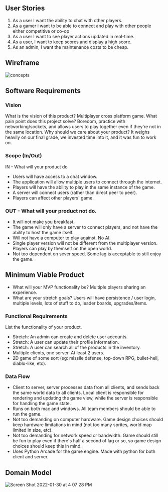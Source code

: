 ## User Stories

1. As a user I want the ability to chat with other players.
2. As a gamer i want to be able to connect and play with other people either competitive or co-op
3. As a user I want to see player actions updated in real-time.
4. As a user, I want to keep scores and display a high score. 
5. As an admin, I want the maintenance costs to be cheap.

## Wireframe

![concepts](https://user-images.githubusercontent.com/89756479/151723804-bcf2d3c7-2c3e-44b2-ae62-02cf1f06721a.PNG)

## Software Requirements

### Vision

What is the vision of this product? Multiplayer cross platform game.
What pain point does this project solve? Boredom, practice with networking/sockets, and allows users to play together even if they're not in the same location.
Why should we care about your product? It weighs heavily on our final grade, we invested time into it, and it was fun to work on.

### Scope (In/Out)
IN - What will your product do

- Users will have access to a chat window.
- The application will allow multiple users to connect through the internet.
- Players will have the ability to play in the same instance of the game.
- A server will connect users (rather than direct peer to peer).
- Players can affect other players' game.

### OUT - What will your product not do.
- It will not make you breakfast.
- The game will only have a server to connect players, and not have the ability to host the game itself.
- Will not have a computer to play against. No AI.
- Single player version will not be different from the multiplayer version. Players can play by themself on the open world.
- Not too dependent on sever speed. Some lag is acceptable to still enjoy the game.

## Minimum Viable Product
- What will your MVP functionality be? Multiple players sharing an experience.
- What are your stretch goals? Users will have persistence / user login, multiple levels, lots of stuff to do, leader boards, upgrades/items.

### Functional Requirements
List the functionality of your product.
- Stretch: An admin can create and delete user accounts.
- Stretch: A user can update their profile information.
- Stretch: A user can search all of the products in the inventory.
- Multiple clients, one server. At least 2 users.
- 2D game of some sort (eg: missile defense, top-down RPG, bullet-hell, diablo-like, etc).

### Data Flow
- Client to server, server processes data from all clients, and sends back the same world data to all clients. Local client is responsible for rendering and updating the game view, while the server is responsible for handling the game state.
- Runs on both mac and windows. All team members should be able to run the game.
- Not too demanding on computer hardware. Game design choices should keep hardware limitations in mind (not too many sprites, world map limited in size, etc).
- Not too demanding for network speed or bandwidth. Game should still be fun to play even if there's half a second of lag or so, so game design choices should keep this in mind.
- Uses Python Arcade for the game engine. Made with python for both client and server.

## Domain Model

![Screen Shot 2022-01-30 at 4 07 28 PM](https://user-images.githubusercontent.com/89756479/151723672-a78409ce-bb48-433e-a00c-847cb49c1a8b.png)
